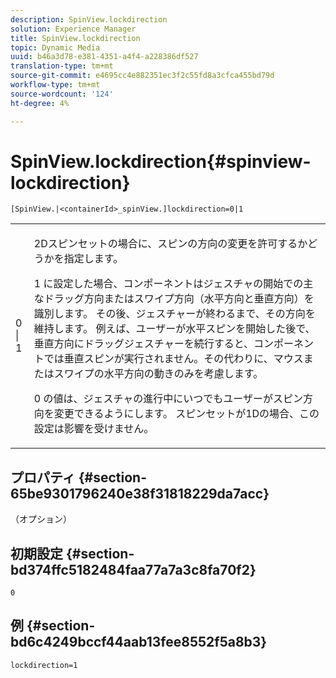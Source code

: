 ```yaml
---
description: SpinView.lockdirection
solution: Experience Manager
title: SpinView.lockdirection
topic: Dynamic Media
uuid: b46a3d78-e381-4351-a4f4-a228386df527
translation-type: tm+mt
source-git-commit: e4695cc4e882351ec3f2c55fd8a3cfca455bd79d
workflow-type: tm+mt
source-wordcount: '124'
ht-degree: 4%

---
```



# SpinView.lockdirection{#spinview-lockdirection}

`[SpinView.|<containerId>_spinView.]lockdirection=0|1`

<table id="table_18D47E7C6A2D4D68B94225CB621D5F7C"> 
 <tbody> 
  <tr> 
   <td colname="col1"> <p> <span class="codeph"> 0 | 1 </span> </p> </td> 
   <td colname="col2"> <p> 2Dスピンセットの場合に、スピンの方向の変更を許可するかどうかを指定します。 </p> <p><span class="codeph"> 1 </span>に設定した場合、コンポーネントはジェスチャの開始での主なドラッグ方向またはスワイプ方向（水平方向と垂直方向）を識別します。 その後、ジェスチャーが終わるまで、その方向を維持します。 例えば、ユーザーが水平スピンを開始した後で、垂直方向にドラッグジェスチャーを続行すると、コンポーネントでは垂直スピンが実行されません。その代わりに、マウスまたはスワイプの水平方向の動きのみを考慮します。 </p> <p><span class="codeph"> 0 </span>の値は、ジェスチャの進行中にいつでもユーザーがスピン方向を変更できるようにします。 スピンセットが1Dの場合、この設定は影響を受けません。 </p> </td> 
  </tr> 
 </tbody> 
</table>

## プロパティ {#section-65be9301796240e38f31818229da7acc}

（オプション）

## 初期設定 {#section-bd374ffc5182484faa77a7a3c8fa70f2}

`0`

## 例 {#section-bd6c4249bccf44aab13fee8552f5a8b3}

`lockdirection=1`
